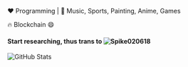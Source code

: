 <!--
**Cowboy-Spike-Spiegel/Cowboy-Spike-Spiegel** is a ✨ _special_ ✨ repository because its `README.md` (this file) appears on your GitHub profile.

Here are some ideas to get you started:

- 🔭 I’m currently working on ...
- 🌱 I’m currently learning ...
- 👯 I’m looking to collaborate on ...
- 🤔 I’m looking for help with ...
- 💬 Ask me about ...
- 📫 How to reach me: ...
- 😄 Pronouns: ...
- ⚡ Fun fact: ...
	-->

:heart: Programming | :blue_heart: Music, Sports, Painting, Anime, Games

:fire: Blockchain 😄

#### Start researching, thus trans to ![Spike020618](https://github.com/Spike020618)

![GitHub Stats](https://github-readme-stats.vercel.app/api?username=Cowboy-Spike-Spiegel&show_icons=true)
